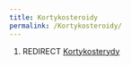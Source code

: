 ```yaml
---
title: Kortykosteroidy
permalink: /Kortykosteroidy/
---
```


1.  REDIRECT [Kortykosterydy](/atopedia/Kortykosterydy "wikilink")
